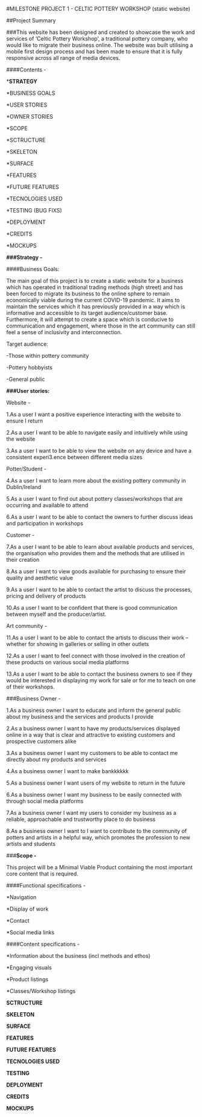 #MILESTONE PROJECT 1 - CELTIC POTTERY WORKSHOP (static website) 


##Project Summary 

###This website has been designed and created to showcase the work and services of ‘Celtic Pottery Workshop’, a traditional pottery company, who would like to migrate their business online.  The website was built utilising a mobile first design process and has been made to ensure that it is fully responsive across all range of media devices.  

####Contents -  


***STRATEGY** 

*BUSINESS GOALS 

*USER STORIES 

*OWNER STORIES 

*SCOPE 

*SCTRUCTURE 

*SKELETON 

*SURFACE 

*FEATURES 

*FUTURE FEATURES 

*TECNOLOGIES USED 

*TESTING (BUG FIXS) 

*DEPLOYMENT 

*CREDITS 

*MOCKUPS 

**###Strategy -**

####Business Goals:  

The main goal of this project is to create a static website for a business which has operated in traditional trading methods (high street) and has been forced to migrate its business to the online sphere to remain economically viable during the current COVID-19 pandemic.  It aims to maintain the services which it has previously provided in a way which is informative and accessible to its target audience/customer base. Furthermore, it will attempt to create a space which is conducive to communication and engagement, where those in the art community can still feel a sense of inclusivity and interconnection. 

Target audience:  

-Those within pottery community 

-Pottery hobbyists 

-General public 

 

**###User stories:**

Website - 

1.As a user I want a positive experience interacting with the website to ensure I return 

2.As a user I want to be able to navigate easily and intuitively while using the website  

3.As a user I want to be able to view the website on any device and have a consistent experi3.ence between different media sizes 

Potter/Student -  

4.As a user I want to learn more about the existing pottery community in Dublin/Ireland 

5.As a user I want to find out about pottery classes/workshops that are occurring and available to attend 

6.As a user I want to be able to contact the owners to further discuss ideas and participation in workshops 

Customer -  

7.As a user I want to be able to learn about available products and services, the organisation who provides them and the methods that are utilised in their creation 

8.As a user I want to view goods available for purchasing to ensure their quality and aesthetic value 

9.As a user I want to be able to contact the artist to discuss the processes, pricing and delivery of products 

10.As a user I want to be confident that there is good communication between myself and the producer/artist.  

Art community -  

 11.As a user I want to be able to contact the artists to discuss their work – whether for showing in galleries or selling in other outlets 

12.As a user I want to feel connect with those involved in the creation of these products on various social media platforms 

13.As a user I want to be able to contact the business owners to see if they would be interested in displaying my work for sale or for me to teach on one of their workshops.  

###Business Owner -  

1.As a business owner I want to educate and inform the general public about my business and the services and products I provide 

2.As a business owner I want to have my products/services displayed online in a way that is clear and attractive to existing customers and prospective customers alike 

3.As a business owner I want my customers to be able to contact me directly about my products and services 

4.As a business owner I want to make bankkkkkk 

5.As a business owner I want users of my website to return in the future 

6.As a business owner I want my business to be easily connected with through social media platforms 

7.As a business owner I want my users to consider my business as a reliable, approachable and trustworthy place to do business 

8.As a business owner I want to I want to contribute to the community of potters and artists in a helpful way, which promotes the profession to new artists and students 

###**Scope -** 

This project will be a Minimal Viable Product containing the most important core content that is required.  


####Functional specifications -  

*Navigation 

*Display of work 

*Contact 

*Social media links 

####Content specifications -  

*Information about the business (incl methods and ethos) 

*Engaging visuals  

*Product listings 

*Classes/Workshop listings 


**SCTRUCTURE** 

**SKELETON** 

**SURFACE** 

**FEATURES** 

**FUTURE FEATURES** 

**TECNOLOGIES USED** 

**TESTING**

**DEPLOYMENT** 

**CREDITS** 

**MOCKUPS** 